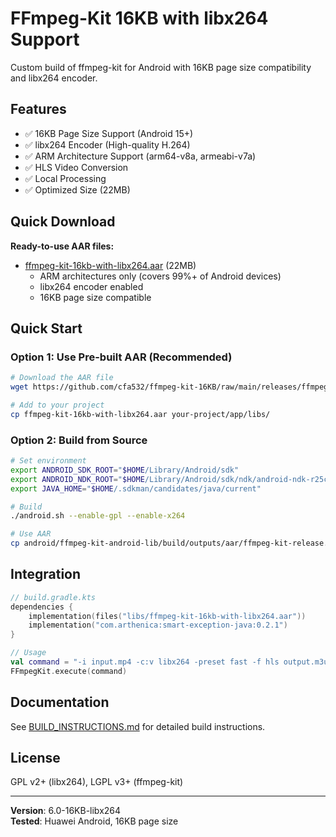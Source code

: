 # FFmpeg-Kit 16KB with libx264 Support

Custom build of ffmpeg-kit for Android with 16KB page size compatibility and libx264 encoder.

## Features

- ✅ 16KB Page Size Support (Android 15+)
- ✅ libx264 Encoder (High-quality H.264)
- ✅ ARM Architecture Support (arm64-v8a, armeabi-v7a)
- ✅ HLS Video Conversion
- ✅ Local Processing
- ✅ Optimized Size (22MB)

## Quick Download

**Ready-to-use AAR files:**

- [ffmpeg-kit-16kb-with-libx264.aar](releases/ffmpeg-kit-16kb-with-libx264.aar) (22MB)
  - ARM architectures only (covers 99%+ of Android devices)
  - libx264 encoder enabled
  - 16KB page size compatible

## Quick Start

### Option 1: Use Pre-built AAR (Recommended)

```bash
# Download the AAR file
wget https://github.com/cfa532/ffmpeg-kit-16KB/raw/main/releases/ffmpeg-kit-16kb-with-libx264.aar

# Add to your project
cp ffmpeg-kit-16kb-with-libx264.aar your-project/app/libs/
```

### Option 2: Build from Source

```bash
# Set environment
export ANDROID_SDK_ROOT="$HOME/Library/Android/sdk"
export ANDROID_NDK_ROOT="$HOME/Library/Android/sdk/ndk/android-ndk-r25c"
export JAVA_HOME="$HOME/.sdkman/candidates/java/current"

# Build
./android.sh --enable-gpl --enable-x264

# Use AAR
cp android/ffmpeg-kit-android-lib/build/outputs/aar/ffmpeg-kit-release.aar your-project/app/libs/
```

## Integration

```kotlin
// build.gradle.kts
dependencies {
    implementation(files("libs/ffmpeg-kit-16kb-with-libx264.aar"))
    implementation("com.arthenica:smart-exception-java:0.2.1")
}

// Usage
val command = "-i input.mp4 -c:v libx264 -preset fast -f hls output.m3u8"
FFmpegKit.execute(command)
```

## Documentation

See [BUILD_INSTRUCTIONS.md](BUILD_INSTRUCTIONS.md) for detailed build instructions.

## License

GPL v2+ (libx264), LGPL v3+ (ffmpeg-kit)

---

**Version**: 6.0-16KB-libx264  
**Tested**: Huawei Android, 16KB page size
